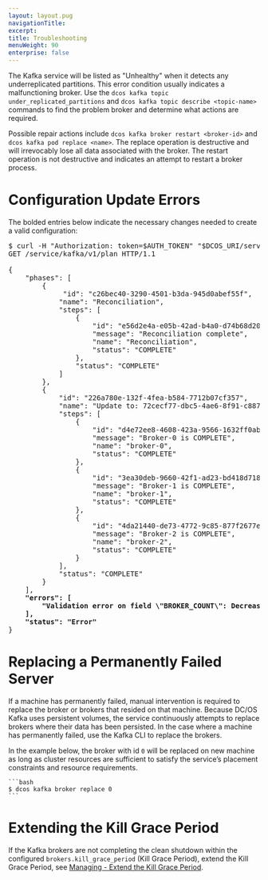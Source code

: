 ```yaml
---
layout: layout.pug
navigationTitle:
excerpt:
title: Troubleshooting
menuWeight: 90
enterprise: false
---
```


The Kafka service will be listed as "Unhealthy" when it detects any underreplicated partitions. This error condition usually indicates a malfunctioning broker. Use the `dcos kafka topic under_replicated_partitions` and `dcos kafka topic describe <topic-name>` commands to find the problem broker and determine what actions are required.

Possible repair actions include `dcos kafka broker restart <broker-id>` and `dcos kafka pod replace <name>`. The replace operation is destructive and will irrevocably lose all data associated with the broker. The restart operation is not destructive and indicates an attempt to restart a broker process.

# Configuration Update Errors

The bolded entries below indicate the necessary changes needed to create a valid configuration:

<pre>
$ curl -H "Authorization: token=$AUTH_TOKEN" "$DCOS_URI/service/kafka/v1/plan"
GET /service/kafka/v1/plan HTTP/1.1

{
    "phases": [
        {
             "id": "c26bec40-3290-4501-b3da-945d0abef55f",
            "name": "Reconciliation",
            "steps": [
                {
                    "id": "e56d2e4a-e05b-42ad-b4a0-d74b68d206af",
                    "message": "Reconciliation complete",
                    "name": "Reconciliation",
                    "status": "COMPLETE"
                },
                "status": "COMPLETE"
            ]
        },
        {
            "id": "226a780e-132f-4fea-b584-7712b07cf357",
            "name": "Update to: 72cecf77-dbc5-4ae6-8f91-c88702b9a6a8",
            "steps": [
                {
                    "id": "d4e72ee8-4608-423a-9566-1632ff0ab211",
                    "message": "Broker-0 is COMPLETE",
                    "name": "broker-0",
                    "status": "COMPLETE"
                },
                {
                    "id": "3ea30deb-9660-42f1-ad23-bd418d718999",
                    "message": "Broker-1 is COMPLETE",
                    "name": "broker-1",
                    "status": "COMPLETE"
                },
                {
                    "id": "4da21440-de73-4772-9c85-877f2677e62a",
                    "message": "Broker-2 is COMPLETE",
                    "name": "broker-2",
                    "status": "COMPLETE"
                }
            ],
            "status": "COMPLETE"
        }
    ],
    <b>"errors": [
        "Validation error on field \"BROKER_COUNT\": Decreasing this value (from 3 to 2) is not supported."
    ],</b>
    <b>"status": "Error"</b>
}
</pre>

# Replacing a Permanently Failed Server

If a machine has permanently failed, manual intervention is required to replace the broker or brokers that resided on that machine. Because DC/OS Kafka uses persistent volumes, the service continuously attempts to replace brokers where their data has been persisted. In the case where a machine has permanently failed, use the Kafka CLI to replace the brokers.

In the example below, the broker with id `0` will be replaced on new machine as long as cluster resources are sufficient to satisfy the service’s placement constraints and resource requirements.

    ```bash
    $ dcos kafka broker replace 0
    ```

# Extending the Kill Grace Period

If the Kafka brokers are not completing the clean shutdown within the configured
`brokers.kill_grace_period` (Kill Grace Period), extend the Kill Grace Period, see [Managing - Extend the Kill Grace Period](/services/kafka/2.0.4-1.0.0/managing/#extend-the-kill-grace-period).
